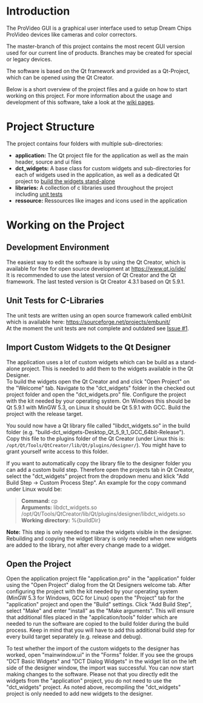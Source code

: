# Introduction
The ProVideo GUI is a graphical user interface used to setup Dream Chips ProVideo devices like cameras and color correctors.

The master-branch of this project contains the most recent GUI version used for our current line of products. Branches may be created for special or legacy devices.  

The software is based on the Qt framework and provided as a Qt-Project, which can be opened using the Qt Creator.

Below is a short overview of the project files and a guide on how to start working on this project. For more information about the usage and development of this software, take a look at the [wiki pages](https://gitlab.com/dreamchip/provideo-gui/wikis/home).

# Project Structure
The project contains four folders with multiple sub-directories:

* **application:** The Qt project file for the application as well as the main header, source and ui files  
* **dct_widgets:** A base class for custom widgets and sub-directories for each of widgets used in the application, as well as a dedicated Qt project to [build the widgets stand-alone](#import-custom-widgets-to-the-qt-designer)
* **libraries:** A collection of c libraries used throughout the project including [unit tests](#unit-tests-for-c-libraries)
* **ressource:** Ressources like images and icons used in the application

# Working on the Project
## Development Environment
The easiest way to edit the software is by using the Qt Creator, which is available for free for open source development at https://www.qt.io/ide/  
It is recommended to use the latest version of Qt Creator and the Qt framework. The last tested version is Qt Creator 4.3.1 based on Qt 5.9.1.

## Unit Tests for C-Libraries
The unit tests are written using an open source framework called embUnit which is available here: https://sourceforge.net/projects/embunit/  
At the moment the unit tests are not complete and outdated see [Issue #1](dreamchip/provideo-gui#1).

## Import Custom Widgets to the Qt Designer
The application uses a lot of custom widgets which can be build as a stand-alone project. This is needed to add them to the widgets available in the Qt Designer.  
To build the widgets open the Qt Creator and and click "Open Project" on the "Welcome" tab. Navigate to the "dct_widgets" folder in the checked out project folder and open the "dct_widgets.pro" file. Configure the project with the kit needed by your operating system. On Windows this should be Qt 5.9.1 with MinGW 5.3, on Linux it should be Qt 5.9.1 with GCC. Build the project with the release target.

You sould now have a Qt library file called "libdct_widgets.so" in the build folder (e.g. "build-dct_widgets-Desktop_Qt_5_9_1_GCC_64bit-Release"). Copy this file to the plugins folder of the Qt Creator (under Linux this is: ```/opt/Qt/Tools/QtCreator/lib/Qt/plugins/designer/```). You might have to grant yourself write access to this folder.

If you want to automatically copy the library file to the designer folder you can add a custom build step. Therefore open the projects tab in Qt Creator, select the "dct_widgets" project from the dropdown menu and klick "Add Build Step -> Custom Process Step". An example for the copy command under Linux would be:

>**Command:** cp  
>**Arguments:** libdct_widgets.so /opt/Qt/Tools/QtCreator/lib/Qt/plugins/designer/libdct_widgets.so  
>**Working directory:** %{buildDir}

**Note:** This step is only needed to make the widgets visible in the designer. Rebuilding and copying the widget library is only needed when new widgets are added to the library, not after every change made to a widget.

## Open the Project
Open the application project file "application.pro" in the "application" folder using the "Open Project" dialog from the Qt Designers welcome tab. After configuring the project with the kit needed by your operating system (MinGW 5.3 for Windows, GCC for Linux) open the "Project" tab for the "application" project and open the "Build" settings. Click "Add Build Step", select "Make" and enter "install" as the "Make arguments". This will ensure that additional files placed in the "application/tools" folder which are needed to run the software are copied to the build folder during the build process. Keep in mind that you will have to add this additional build step for every build target separately (e.g. release and debug).

To test whether the import of the custom widgets to the designer has worked, open "mainwindow.ui" in the "Forms" folder. If you see the groups "DCT Basic Widgets" and "DCT Dialog Widgets" in the widget list on the left side of the designer window, the import was successful. You can now start making changes to the software. Please not that you directly edit the widgets from the "application" project, you do not need to use the "dct_widgets" project. As noted above, recompiling the "dct_widgets" project is only needed to add new widgets to the designer.

